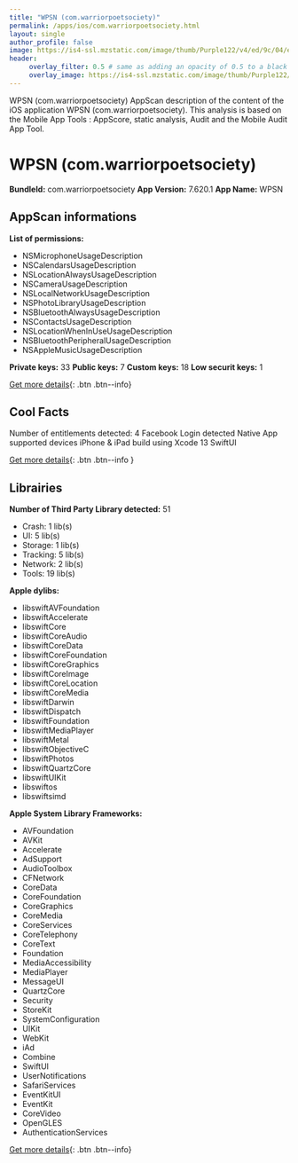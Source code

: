 ```yaml
---
title: "WPSN (com.warriorpoetsociety)"
permalink: /apps/ios/com.warriorpoetsociety.html
layout: single
author_profile: false
image: https://is4-ssl.mzstatic.com/image/thumb/Purple122/v4/ed/9c/04/ed9c040b-3782-bb65-f75c-db2ec4dd4fb7/AppIcon-Branded-0-0-1x_U007emarketing-0-0-0-6-0-0-sRGB-0-0-0-GLES2_U002c0-512MB-85-220-0-0.png/512x512bb.jpg
header: 
     overlay_filter: 0.5 # same as adding an opacity of 0.5 to a black background
     overlay_image: https://is4-ssl.mzstatic.com/image/thumb/Purple122/v4/ed/9c/04/ed9c040b-3782-bb65-f75c-db2ec4dd4fb7/AppIcon-Branded-0-0-1x_U007emarketing-0-0-0-6-0-0-sRGB-0-0-0-GLES2_U002c0-512MB-85-220-0-0.png/512x512bb.jpg
---
```

WPSN (com.warriorpoetsociety) AppScan description of the content of the iOS application WPSN (com.warriorpoetsociety). This analysis is based on the Mobile App Tools : AppScore, static analysis, Audit and the Mobile Audit App Tool.

# WPSN (com.warriorpoetsociety)

**BundleId:** com.warriorpoetsociety
**App Version:** 7.620.1
**App Name:** WPSN


## AppScan informations 

**List of permissions:** 
- NSMicrophoneUsageDescription
- NSCalendarsUsageDescription
- NSLocationAlwaysUsageDescription
- NSCameraUsageDescription
- NSLocalNetworkUsageDescription
- NSPhotoLibraryUsageDescription
- NSBluetoothAlwaysUsageDescription
- NSContactsUsageDescription
- NSLocationWhenInUseUsageDescription
- NSBluetoothPeripheralUsageDescription
- NSAppleMusicUsageDescription
  
  
**Private keys:** 33
**Public keys:** 7
**Custom keys:** 18
**Low securit keys:** 1
  
[Get more details](/pricing.html){: .btn .btn--info}

## Cool Facts

Number of entitlements detected: 4
Facebook Login detected
Native App
supported devices iPhone & iPad
build using Xcode 13
SwiftUI
  
[Get more details](/pricing.html){: .btn .btn--info }

## Librairies 
**Number of Third Party Library detected:** 51
- Crash: 1 lib(s)
- UI: 5 lib(s)
- Storage: 1 lib(s)
- Tracking: 5 lib(s)
- Network: 2 lib(s)
- Tools: 19 lib(s)


**Apple dylibs:**
- libswiftAVFoundation
- libswiftAccelerate
- libswiftCore
- libswiftCoreAudio
- libswiftCoreData
- libswiftCoreFoundation
- libswiftCoreGraphics
- libswiftCoreImage
- libswiftCoreLocation
- libswiftCoreMedia
- libswiftDarwin
- libswiftDispatch
- libswiftFoundation
- libswiftMediaPlayer
- libswiftMetal
- libswiftObjectiveC
- libswiftPhotos
- libswiftQuartzCore
- libswiftUIKit
- libswiftos
- libswiftsimd


**Apple System Library Frameworks:**
- AVFoundation
- AVKit
- Accelerate
- AdSupport
- AudioToolbox
- CFNetwork
- CoreData
- CoreFoundation
- CoreGraphics
- CoreMedia
- CoreServices
- CoreTelephony
- CoreText
- Foundation
- MediaAccessibility
- MediaPlayer
- MessageUI
- QuartzCore
- Security
- StoreKit
- SystemConfiguration
- UIKit
- WebKit
- iAd
- Combine
- SwiftUI
- UserNotifications
- SafariServices
- EventKitUI
- EventKit
- CoreVideo
- OpenGLES
- AuthenticationServices


  
[Get more details](/pricing.html){: .btn .btn--info}

